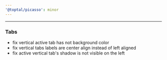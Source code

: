 ```yaml
---
'@toptal/picasso': minor
---
```


---

### Tabs

- fix vertical active tab has not background color
- fix vertical tabs labels are center align instead of left aligned
- fix active vertical tab's shadow is not visible on the left
